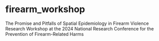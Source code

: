 # firearm_workshop
The Promise and Pitfalls of Spatial Epidemiology in Firearm Violence Research Workshop at the 2024 National Research Conference for the Prevention of Firearm-Related Harms
